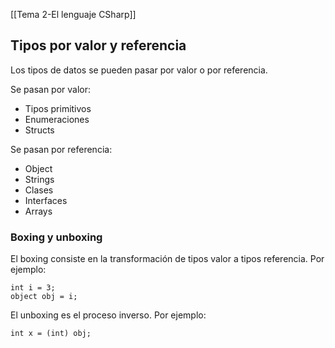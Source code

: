 [[Tema 2-El lenguaje CSharp]]

## Tipos por valor y referencia
Los tipos de datos se pueden pasar por valor o por referencia.

Se pasan por valor:
+ Tipos primitivos
+ Enumeraciones
+ Structs

Se pasan por referencia:
+ Object
+ Strings
+ Clases
+ Interfaces
+ Arrays

### Boxing y unboxing
El boxing consiste en la transformación de tipos valor a tipos referencia. Por ejemplo:

```CSharp
int i = 3;
object obj = i;
```

El unboxing es el proceso inverso. Por ejemplo:

```CSharp
int x = (int) obj;
```